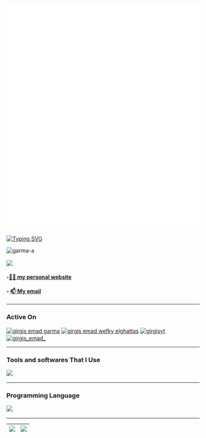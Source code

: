 <p align="center">

  <img align="center" src="https://raw.githubusercontent.com/GARMA-A/github-stats/master/generated/overview.svg#gh-dark-mode-only" />
  <img align="center" src="https://raw.githubusercontent.com/GARMA-A/github-stats/master/generated/languages.svg#gh-dark-mode-only" />

</p>

<a href="https://git.io/typing-svg"><img src="https://readme-typing-svg.herokuapp.com?font=Fira+Code&pause=100&vCenter=true&width=435&lines=JS,Python+and+C%2B%2B+Developer;Full-Stack+Developer;2+years+of+programming+experience" alt="Typing SVG" /></a>

<p align="left"> <img src="https://komarev.com/ghpvc/?username=garma-a&label=Profile%20views&color=0e75b6&style=flat" alt="garma-a" /> </p>

<img align ="center" src="https://github-profile-trophy.vercel.app/?username=GARMA-A&row=1&theme=algolia" />

<h4>-<a href="https://garma-a.github.io/my-website/" >👨‍💻 my personal website</a></h4>
<h4>- <a href="girgisemad74@gmail.com">📫 My email</a></h4>

<hr/>
<h3>Active On</h3>
<p align="left">
<a href="https://www.linkedin.com/in/girgis-emad-garma-96943a258/" target="blank"><img align="center" src="https://raw.githubusercontent.com/rahuldkjain/github-profile-readme-generator/master/src/images/icons/Social/linked-in-alt.svg" alt="girgis emad garma" height="30" width="40" /></a>
<a href="https://stackoverflow.com/users/girgis emad wefky elghattas" target="blank"><img align="center" src="https://raw.githubusercontent.com/rahuldkjain/github-profile-readme-generator/master/src/images/icons/Social/stack-overflow.svg" alt="girgis emad wefky elghattas" height="30" width="40" /></a>
<a href="https://instagram.com/girgisyt" target="blank"><img align="center" src="https://raw.githubusercontent.com/rahuldkjain/github-profile-readme-generator/master/src/images/icons/Social/instagram.svg" alt="girgisyt" height="30" width="40" /></a>
<a href="https://codeforces.com/profile/girgis_emad_" target="blank"><img align="center" src="https://raw.githubusercontent.com/rahuldkjain/github-profile-readme-generator/master/src/images/icons/Social/codeforces.svg" alt="girgis_emad_" height="30" width="40" /></a>
</p>

<hr/>
<h3>Tools and softwares That I Use </h3>
 <a href="https://skillicons.dev">
    <img src="https://skillicons.dev/icons?i=github,git,ts,discord,stackoverflow,eclipse,vscode,flask,linux,nextjs,react,bootstrap,vite,figma,ps,postman,redux,tailwind,visualstudio,docker,materialui,netlify,npm,replit,gmail,linkedin,svg,vim,windicss,instagram,codepen" />
  </a>

<hr/>
<h3>Programming Language </h3>
 <a href="https://skillicons.dev">
    <img src="https://skillicons.dev/icons?i=c,cpp,java,js,py,html,css"/>
  </a>
<hr/>
 
| ![](https://github-readme-stats.vercel.app/api?username=GARMA-A&show_icons=true&locale=en&theme=github_dark) | ![](https://github-readme-streak-stats.herokuapp.com/?user=GARMA-A&theme=github_dark) |
|-|-|
